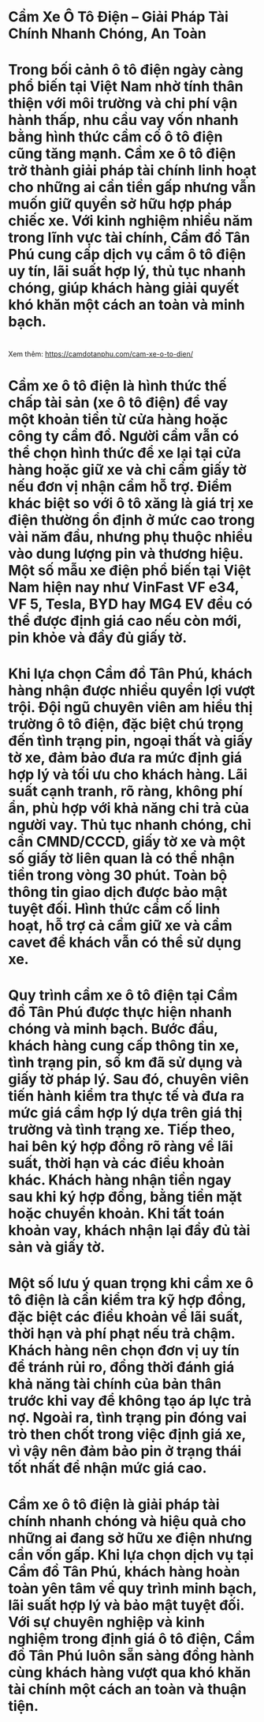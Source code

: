 # Cầm Xe Ô Tô Điện – Giải Pháp Tài Chính Nhanh Chóng, An Toàn



# Trong bối cảnh ô tô điện ngày càng phổ biến tại Việt Nam nhờ tính thân thiện với môi trường và chi phí vận hành thấp, nhu cầu vay vốn nhanh bằng hình thức cầm cố ô tô điện cũng tăng mạnh. Cầm xe ô tô điện trở thành giải pháp tài chính linh hoạt cho những ai cần tiền gấp nhưng vẫn muốn giữ quyền sở hữu hợp pháp chiếc xe. Với kinh nghiệm nhiều năm trong lĩnh vực tài chính, Cầm đồ Tân Phú cung cấp dịch vụ cầm ô tô điện uy tín, lãi suất hợp lý, thủ tục nhanh chóng, giúp khách hàng giải quyết khó khăn một cách an toàn và minh bạch.

# 
Xem thêm: https://camdotanphu.com/cam-xe-o-to-dien/
# Cầm xe ô tô điện là hình thức thế chấp tài sản (xe ô tô điện) để vay một khoản tiền từ cửa hàng hoặc công ty cầm đồ. Người cầm vẫn có thể chọn hình thức để xe lại tại cửa hàng hoặc giữ xe và chỉ cầm giấy tờ nếu đơn vị nhận cầm hỗ trợ. Điểm khác biệt so với ô tô xăng là giá trị xe điện thường ổn định ở mức cao trong vài năm đầu, nhưng phụ thuộc nhiều vào dung lượng pin và thương hiệu. Một số mẫu xe điện phổ biến tại Việt Nam hiện nay như VinFast VF e34, VF 5, Tesla, BYD hay MG4 EV đều có thể được định giá cao nếu còn mới, pin khỏe và đầy đủ giấy tờ.

# 

# Khi lựa chọn Cầm đồ Tân Phú, khách hàng nhận được nhiều quyền lợi vượt trội. Đội ngũ chuyên viên am hiểu thị trường ô tô điện, đặc biệt chú trọng đến tình trạng pin, ngoại thất và giấy tờ xe, đảm bảo đưa ra mức định giá hợp lý và tối ưu cho khách hàng. Lãi suất cạnh tranh, rõ ràng, không phí ẩn, phù hợp với khả năng chi trả của người vay. Thủ tục nhanh chóng, chỉ cần CMND/CCCD, giấy tờ xe và một số giấy tờ liên quan là có thể nhận tiền trong vòng 30 phút. Toàn bộ thông tin giao dịch được bảo mật tuyệt đối. Hình thức cầm cố linh hoạt, hỗ trợ cả cầm giữ xe và cầm cavet để khách vẫn có thể sử dụng xe.

# 

# Quy trình cầm xe ô tô điện tại Cầm đồ Tân Phú được thực hiện nhanh chóng và minh bạch. Bước đầu, khách hàng cung cấp thông tin xe, tình trạng pin, số km đã sử dụng và giấy tờ pháp lý. Sau đó, chuyên viên tiến hành kiểm tra thực tế và đưa ra mức giá cầm hợp lý dựa trên giá thị trường và tình trạng xe. Tiếp theo, hai bên ký hợp đồng rõ ràng về lãi suất, thời hạn và các điều khoản khác. Khách hàng nhận tiền ngay sau khi ký hợp đồng, bằng tiền mặt hoặc chuyển khoản. Khi tất toán khoản vay, khách nhận lại đầy đủ tài sản và giấy tờ.

# 

# Một số lưu ý quan trọng khi cầm xe ô tô điện là cần kiểm tra kỹ hợp đồng, đặc biệt các điều khoản về lãi suất, thời hạn và phí phạt nếu trả chậm. Khách hàng nên chọn đơn vị uy tín để tránh rủi ro, đồng thời đánh giá khả năng tài chính của bản thân trước khi vay để không tạo áp lực trả nợ. Ngoài ra, tình trạng pin đóng vai trò then chốt trong việc định giá xe, vì vậy nên đảm bảo pin ở trạng thái tốt nhất để nhận mức giá cao.

# 

# Cầm xe ô tô điện là giải pháp tài chính nhanh chóng và hiệu quả cho những ai đang sở hữu xe điện nhưng cần vốn gấp. Khi lựa chọn dịch vụ tại Cầm đồ Tân Phú, khách hàng hoàn toàn yên tâm về quy trình minh bạch, lãi suất hợp lý và bảo mật tuyệt đối. Với sự chuyên nghiệp và kinh nghiệm trong định giá ô tô điện, Cầm đồ Tân Phú luôn sẵn sàng đồng hành cùng khách hàng vượt qua khó khăn tài chính một cách an toàn và thuận tiện.

